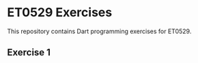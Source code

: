 # ET0529 Exercises

This repository contains Dart programming exercises for ET0529.

## Exercise 1 
